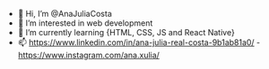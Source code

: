 - 👋 Hi, I’m @AnaJuliaCosta
- 👀 I’m interested in web development
- 🌱 I’m currently learning {HTML, CSS, JS and React Native}
- 📫 https://www.linkedin.com/in/ana-julia-real-costa-9b1ab81a0/ -
      https://www.instagram.com/ana.xulia/

<!---
AnaJuliaCosta/AnaJuliaCosta is a ✨ special ✨ repository because its `README.md` (this file) appears on your GitHub profile.
You can click the Preview link to take a look at your changes.
--->
